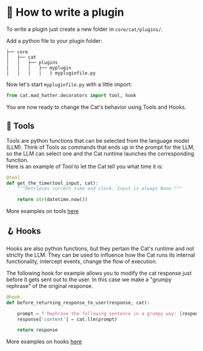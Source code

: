 # :electric_plug: How to write a plugin

To write a plugin just create a new folder in `core/cat/plugins/`. 

Add a python file to your plugin folder:

    ├── core
    │   ├── cat
    │   │   ├── plugins
    |   |   |   ├── myplugin
    |   |   |   |   ├ mypluginfile.py

Now let's start `mypluginfile.py` with a little import:

```python
from cat.mad_hatter.decorators import tool, hook
```

You are now ready to change the Cat's behavior using Tools and Hooks.


## :toolbox: Tools

Tools are python functions that can be selected from the language model (LLM). Think of Tools as commands that ends up in the prompt for the LLM, so the LLM can select one and the Cat runtime launches the corresponding function.  
Here is an example of Tool to let the Cat tell you what time it is:

```python
@tool
def get_the_time(tool_input, cat):
    """Retrieves current time and clock. Input is always None."""

    return str(datetime.now())
```

More examples on tools [here](tools.md)


## :hook: Hooks

Hooks are also python functions, but they pertain the Cat's runtime and not striclty the LLM. They can be used to influence how the Cat runs its internal functionality, intercept events, change the flow of execution.  

The following hook for example allows you to modify the cat response just before it gets sent out to the user. In this case we make a "grumpy rephrase" of the original response.

```python
@hook
def before_returning_response_to_user(response, cat):

    prompt = f'Rephrase the following sentence in a grumpy way: {response["content"]}'
    response['content'] = cat.llm(prompt)

    return response
```

More examples on hooks [here](hooks.md)




